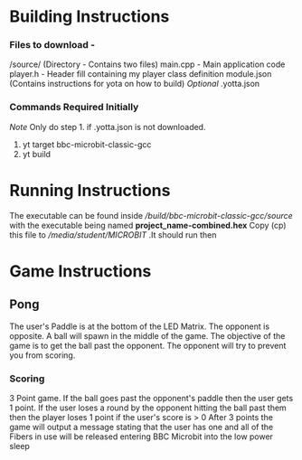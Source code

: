 # Building Instructions
### Files to download -
/source/ (Directory - Contains two files)
main.cpp - Main application code
player.h - Header fill containing my player class definition 
module.json (Contains instructions for yota on how to build)
*Optional*  .yotta.json

### Commands Required Initially
*Note* Only do step 1. if .yotta.json is not downloaded.
1. yt target bbc-microbit-classic-gcc
2. yt build

# Running Instructions
The executable can be found inside _/build/bbc-microbit-classic-gcc/source_
with the executable being named **project_name-combined.hex**
Copy (cp) this file to _/media/student/MICROBIT_ .It should run then

# Game Instructions
## Pong
The user's Paddle is at the bottom of the LED Matrix. The opponent is opposite.
A ball will spawn in the middle of the game. The objective of the game is to get the ball past the opponent.
The opponent will try to prevent you from scoring.
### Scoring
3 Point game. If the ball goes past the opponent's paddle then the user gets 1 point.
If the user loses a round by the opponent hitting the ball past them then the player loses 1 point if the user's score is > 0
After 3 points the game will output a message stating that the user has one and all of the Fibers in use will be released entering BBC Microbit into the low power sleep
